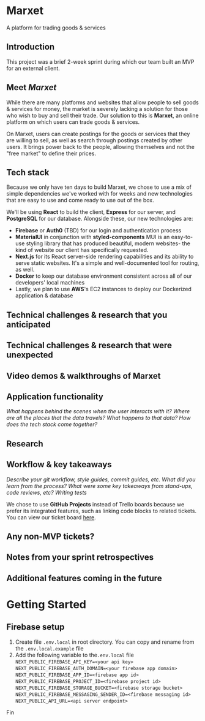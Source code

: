 # Marxet

A platform for trading goods &amp; services

## Introduction

This project was a brief 2-week sprint during which our team built an MVP for an external client.

## Meet _Marxet_

While there are many platforms and websites that allow people to sell goods & services for money, the market is severely lacking a solution for those who wish to buy and sell their trade. Our solution to this is **Marxet**, an online platform on which users can trade goods & services.

On Marxet, users can create postings for the goods or services that they are willing to sell, as well as search through postings created by other users. It brings power back to the people, allowing themselves and not the "free market" to define their prices.

## Tech stack

Because we only have ten days to build Marxet, we chose to use a mix of simple dependencies we've worked with for weeks and new technologies that are easy to use and come ready to use out of the box.

We'll be using **React** to build the client, **Express** for our server, and **PostgreSQL** for our database.
Alongside these, our new technologies are:

- **Firebase** or **Auth0** (TBD) for our login and authentication process
- **MaterialUI** in conjunction with **styled-components**
  MUI is an easy-to-use styling library that has produced beautiful, modern websites- the kind of website our client has specifically requested.
- **Next.js** for its React server-side rendering capabilities and its ability to serve static websites. It's a simple and well-documented tool for routing, as well.
- **Docker** to keep our database environment consistent across all of our developers' local machines
- Lastly, we plan to use **AWS**'s EC2 instances to deploy our Dockerized application & database

## Technical challenges & research that you anticipated

## Technical challenges & research that were unexpected

## Video demos & walkthroughs of Marxet

## Application functionality

_What happens behind the scenes when the user interacts with it?
Where are all the places that the data travels?
What happens to that data?
How does the tech stack come together?_

## Research

## Workflow & key takeaways

_Describe your git workflow, style guides, commit guides, etc.
What did you learn from the process?
What were some key takeaways from stand-ups, code reviews, etc?
Writing tests_

We chose to use **GitHub Projects** instead of Trello boards because we prefer its integrated features, such as linking code blocks to related tickets.
You can view our ticket board [here](https://github.com/roman-marxists/marxet/projects/1).

## Any non-MVP tickets?

## Notes from your sprint retrospectives

## Additional features coming in the future

# Getting Started

## Firebase setup

1. Create file `.env.local` in root directory. You can copy and rename from the `.env.local.example` file
2. Add the following variable to the`.env.local` file
  `NEXT_PUBLIC_FIREBASE_API_KEY=<your api key>`
  `NEXT_PUBLIC_FIREBASE_AUTH_DOMAIN=<your firebase app domain>`
  `NEXT_PUBLIC_FIREBASE_APP_ID=<firebase app id>`
  `NEXT_PUBLIC_FIREBASE_PROJECT_ID=<firebase project id>`
  `NEXT_PUBLIC_FIREBASE_STORAGE_BUCKET=<firebase storage bucket>`
  `NEXT_PUBLIC_FIREBASE_MESSAGING_SENDER_ID=<firebase messaging id>`
  `NEXT_PUBLIC_API_URL=<api server endpoint>`


Fin
